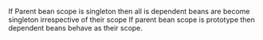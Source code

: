 If Parent bean scope is singleton then all is dependent beans are become singleton irrespective of their scope
If parent bean scope is prototype then dependent beans behave as their scope.